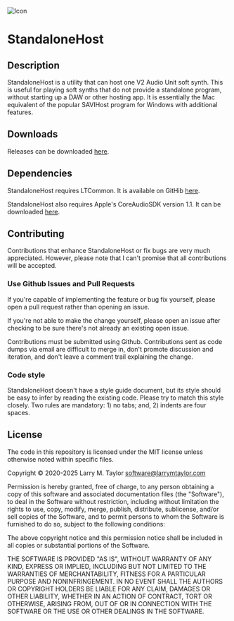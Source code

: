 ![Icon](https://www.larrymtaylor.com/images/standalonehost.png)  
# StandaloneHost

## Description

StandaloneHost is a utility that can host one V2 Audio Unit soft synth.
This is useful for playing soft synths that do not provide a standalone
program, without starting up a DAW or other hosting app. It is essentially
the Mac equivalent of the popular SAVIHost program for Windows with
additional features.

## Downloads

Releases can be downloaded [here](https://www.larrymtaylor.com/software.php).

## Dependencies
StandaloneHost requires LTCommon. It is available on GitHib 
[here](https://github.com/lmt3210/LTCommon).

StandaloneHost also requires Apple's CoreAudioSDK version 1.1. It can be
downloaded [here](https://github.com/nerrons/CoreAudioSDK).

## Contributing

Contributions that enhance StandaloneHost or fix bugs are very much 
appreciated. However, please note that I can't promise that all 
contributions will be accepted.

### Use Github Issues and Pull Requests

If you're capable of implementing the feature or bug fix yourself,
please open a pull request rather than opening an issue.

If you're not able to make the change yourself, please open an issue
after checking to be sure there's not already an existing open issue.

Contributions must be submitted using Github. Contributions sent as
code dumps via email are difficult to merge in, don't promote discussion
and iteration, and don't leave a comment trail explaining the change.

### Code style

StandaloneHost doesn't have a style guide document, but its
style should be easy to infer by reading the existing code. Please try
to match this style closely. Two rules are mandatory: 1) no tabs;
and, 2) indents are four spaces.

## License

The code in this repository is licensed under the MIT license unless
otherwise noted within specific files.

Copyright © 2020-2025 Larry M. Taylor <software@larrymtaylor.com>

Permission is hereby granted, free of charge, to any person obtaining a copy
of this software and associated documentation files (the "Software"), to deal
in the Software without restriction, including without limitation the rights
to use, copy, modify, merge, publish, distribute, sublicense, and/or sell
copies of the Software, and to permit persons to whom the Software is
furnished to do so, subject to the following conditions:

The above copyright notice and this permission notice shall be included in
all copies or substantial portions of the Software.

THE SOFTWARE IS PROVIDED "AS IS", WITHOUT WARRANTY OF ANY KIND, EXPRESS OR
IMPLIED, INCLUDING BUT NOT LIMITED TO THE WARRANTIES OF MERCHANTABILITY,
FITNESS FOR A PARTICULAR PURPOSE AND NONINFRINGEMENT. IN NO EVENT SHALL THE
AUTHORS OR COPYRIGHT HOLDERS BE LIABLE FOR ANY CLAIM, DAMAGES OR OTHER
LIABILITY, WHETHER IN AN ACTION OF CONTRACT, TORT OR OTHERWISE, ARISING FROM,
OUT OF OR IN CONNECTION WITH THE SOFTWARE OR THE USE OR OTHER DEALINGS IN
THE SOFTWARE.

